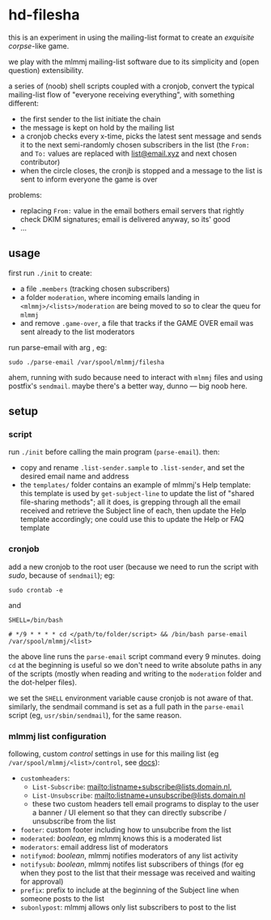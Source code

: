 # hd-filesha

this is an experiment in using the mailing-list format to create an *exquisite corpse*-like game.

we play with the mlmmj mailing-list software due to its simplicity and (open question) extensibility.

a series of (noob) shell scripts coupled with a cronjob, convert the typical mailing-list flow of "everyone receiving everything", with something different:

  - the first sender to the list initiate the chain
  - the message is kept on hold by the mailing list
  - a cronjob checks every x-time, picks the latest sent message and sends it to the next semi-randomly chosen subscribers in the list (the `From:` and `To:` values are replaced with <list@email.xyz> and next chosen contributor)
  - when the circle closes, the cronjb is stopped and a message to the list is sent to inform everyone the game is over


problems: 

  - replacing `From:` value in the email bothers email servers that rightly check DKIM signatures; email is delivered anyway, so its' good
  - ...

## usage

first run `./init` to create:

  - a file `.members` (tracking chosen subscribers)
  - a folder `moderation`, where incoming emails landing in `<mlmmj>/<lists>/moderation` are being moved to so to clear the queu for `mlmmj`
  - and remove `.game-over`, a file that tracks if the GAME OVER email was sent already to the list moderators

run parse-email with arg <full path to mlmmj list>, eg:

```
sudo ./parse-email /var/spool/mlmmj/filesha
```

ahem, running with sudo because need to interact with `mlmmj` files and using postfix's `sendmail`. maybe there's a better way, dunno — big noob here.

## setup

### script

run `./init` before calling the main program (`parse-email`). then:

  - copy and rename `.list-sender.sample` to `.list-sender`, and set the desired email name and address
  - the `templates/` folder contains an example of mlmmj's Help template: this template is used by `get-subject-line` to update the list of "shared file-sharing methods"; all it does, is grepping through all the email received and retrieve the Subject line of each, then update the Help template accordingly; one could use this to update the Help or FAQ template

### cronjob

add a new cronjob to the root user (because we need to run the script with *sudo*, because of `sendmail`); eg:

```
sudo crontab -e
```

and 

```
SHELL=/bin/bash
 
# */9 * * * * cd </path/to/folder/script> && /bin/bash parse-email /var/spool/mlmmj/<list>
```

the above line runs the `parse-email` script command every 9 minutes. doing `cd` at the beginning is useful so we don't need to write absolute paths in any of the scripts (mostly when reading and writing to the `moderation` folder and the dot-helper files).

we set the `SHELL` environment variable cause cronjob is not aware of that. similarly, the sendmail command is set as a full path in the `parse-email` script (eg, `usr/sbin/sendmail`), for the same reason.

### mlmmj list configuration

following, custom *control* settings in use for this mailing list (eg `/var/spool/mlmmj/<list>/control`, see [docs](http://mlmmj.org/docs/tunables/)):

- `customheaders`:
  - `List-Subscribe`: <mailto:listname+subscribe@lists.domain.nl>,
  - `List-Unsubscribe`: <mailto:listname+unsubscribe@lists.domain.nl>
  - these two custom headers tell email programs to display to the user a banner / UI element so that they can directly subscribe / unsubscribe from the list
- `footer`: custom footer including how to unsubcribe from the list
- `moderated`: *boolean*, eg mlmmj knows this is a moderated list
- `moderators`: email address list of moderators
- `notifymod`: *boolean*, mlmmj notifies moderators of any list activity
- `notifysub`: *boolean*, mlmmj notifes list subscribers of things (for eg when they post to the list that their message was received and waiting for approval)
- `prefix`: prefix to include at the beginning of the Subject line when someone posts to the list
- `subonlypost`: mlmmj allows only list subscribers to post to the list
